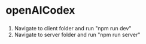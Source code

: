 # openAICodex
###
1. Navigate to client folder and run "npm run dev"
2. Navigate to server folder and run "npm run server"
